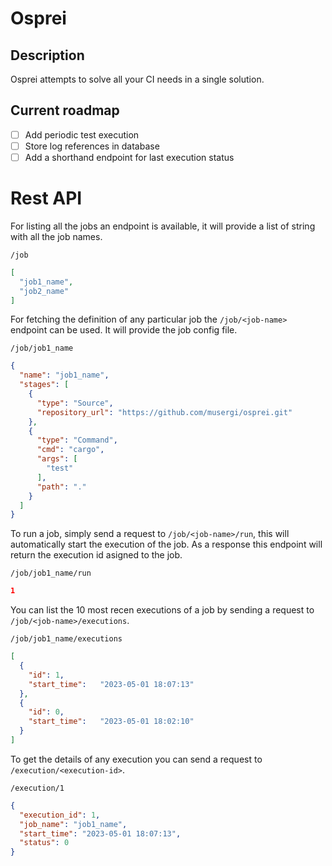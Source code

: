 # Osprei

## Description

Osprei attempts to solve all your CI needs in a single solution.

## Current roadmap

- [ ] Add periodic test execution
- [ ] Store log references in database
- [ ] Add a shorthand endpoint for last execution status

# Rest API

For listing all the jobs an endpoint is available, it will provide a list of string with all the job names.
```
/job
```
```json
[
  "job1_name",
  "job2_name"
]
```

For fetching the definition of any particular job the `/job/<job-name>` endpoint can be used. It will provide the job config file.
```
/job/job1_name
```
```json
{
  "name": "job1_name",
  "stages": [
    {
      "type": "Source",
      "repository_url": "https://github.com/musergi/osprei.git"
    },
    {
      "type": "Command",
      "cmd": "cargo",
      "args": [
        "test"
      ],
      "path": "."
    }
  ]
}
```

To run a job, simply send a request to `/job/<job-name>/run`, this will automatically start the execution of the job. As a response this endpoint will return the execution id asigned to the job.
```
/job/job1_name/run
```
```json
1
```

You can list the 10 most recen executions of a job by sending a request to `/job/<job-name>/executions`.
```
/job/job1_name/executions
```
```json
[
  {
    "id": 1,
    "start_time":	"2023-05-01 18:07:13"
  },
  {
    "id": 0,
    "start_time":	"2023-05-01 18:02:10"
  }
]
```

To get the details of any execution you can send a request to `/execution/<execution-id>`.
```
/execution/1
```
```json
{
  "execution_id": 1,
  "job_name": "job1_name",
  "start_time": "2023-05-01 18:07:13",
  "status": 0
}
```